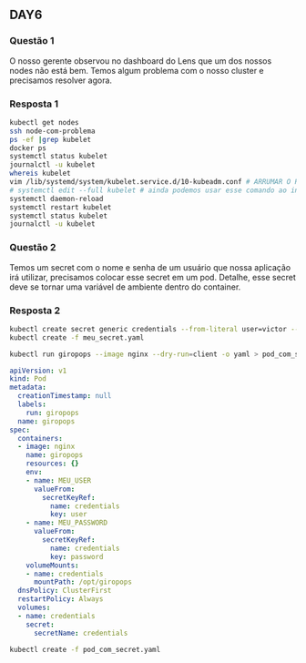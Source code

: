 ## DAY6

### Questão 1

O nosso gerente observou no dashboard do Lens que um dos nossos nodes não está bem. Temos algum problema com o nosso cluster e precisamos resolver agora.

### Resposta 1

```bash
kubectl get nodes
ssh node-com-problema
ps -ef |grep kubelet
docker ps
systemctl status kubelet
journalctl -u kubelet
whereis kubelet
vim /lib/systemd/system/kubelet.service.d/10-kubeadm.conf # ARRUMAR O PATH DO BINARIO DO KUBELET
# systemctl edit --full kubelet # ainda podemos usar esse comando ao invés de alterar o arquivo.
systemctl daemon-reload
systemctl restart kubelet
systemctl status kubelet
journalctl -u kubelet
```

### Questão 2

Temos um secret com o nome e senha de um usuário que nossa aplicação irá utilizar, precisamos colocar esse secret em um pod.
Detalhe, esse secret deve se tornar uma variável de ambiente dentro do container.

### Resposta 2

```bash
kubectl create secret generic credentials --from-literal user=victor --from-literal password=giropops --dry-run=client -o yaml > meu_secret.yaml
kubectl create -f meu_secret.yaml
```

```bash
kubectl run giropops --image nginx --dry-run=client -o yaml > pod_com_secret.yaml
```

```yaml
apiVersion: v1
kind: Pod
metadata:
  creationTimestamp: null
  labels:
    run: giropops
  name: giropops
spec:
  containers:
  - image: nginx
    name: giropops
    resources: {}
    env:
    - name: MEU_USER
      valueFrom:
        secretKeyRef:
          name: credentials
          key: user
    - name: MEU_PASSWORD
      valueFrom:
        secretKeyRef:
          name: credentials
          key: password
    volumeMounts:
    - name: credentials
      mountPath: /opt/giropops
  dnsPolicy: ClusterFirst
  restartPolicy: Always
  volumes:
  - name: credentials
    secret:
      secretName: credentials
```

```bash
kubectl create -f pod_com_secret.yaml
```
